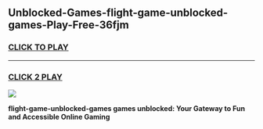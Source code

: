 
## Unblocked-Games-flight-game-unblocked-games-Play-Free-36fjm
<h3>
<a href="https://premium76.site?title=flight-game-unblocked-games&ref=15A">CLICK TO PLAY</a></h3>
<hr>

<h3>
<a href="https://premium76.site?title=flight-game-unblocked-games&ref=15A">CLICK 2 PLAY</a>
  
</h3>

<a href="https://premium76.site?title=flight-game-unblocked-games&ref=15A"><img src="https://clearcache.store/games.png"></a>


**flight-game-unblocked-games games unblocked: Your Gateway to Fun and Accessible Online Gaming**
